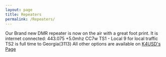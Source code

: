 ```yaml
---
layout: page
title: Repeaters
permalink: /Repeaters/
---
```

Our Brand new DMR repeater is now on the air with a great foot print. It is internet connected:
443.075 +5.0mhz
CC7w
TS1 - Local 9 for local traffic
TS2 is full time to Georgia(3113)
All other options are available on [K4USD's Page](https://www.k4usd.org/)